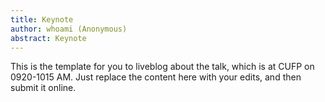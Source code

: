 ```yaml
---
title: Keynote
author: whoami (Anonymous)
abstract: Keynote
---
```


This is the template for you to liveblog about the talk,
which is at CUFP on 0920-1015 AM.  Just replace the content here
with your edits, and then submit it online.
